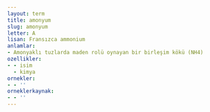 ```yaml
---
layout: term
title: amonyum
slug: amonyum
letter: A
lisan: Fransızca ammonium
anlamlar:
- Amonyaklı tuzlarda maden rolü oynayan bir birleşim kökü (NH4)
ozellikler:
- - isim
  - kimya
ornekler:
- - ''
orneklerkaynak:
- - ''
---
```

